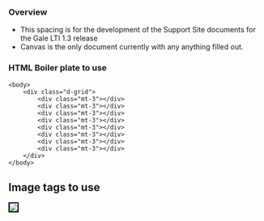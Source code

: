### Overview
- This spacing is for the development of the Support Site documents for the Gale LTI 1.3 release
- Canvas is the only document currently with any anything filled out. 


### HTML Boiler plate to use
<html>
    <head>
        <link rel="stylesheet" href="https://cdn.jsdelivr.net/npm/bootstrap@4.1.3/dist/css/bootstrap.min.css" integrity="sha384-MCw98/SFnGE8fJT3GXwEOngsV7Zt27NXFoaoApmYm81iuXoPkFOJwJ8ERdknLPMO" crossorigin="anonymous">
    </head>

    <body>
        <div class="d-grid">
            <div class="mt-3"></div>
            <div class="mt-3"></div>
            <div class="mt-3"></div>
            <div class="mt-3"></div>
            <div class="mt-3"></div>
            <div class="mt-3"></div>
            <div class="mt-3"></div>
            <div class="mt-3"></div>
        </div>
    </body>
</html>

## Image tags to use
<img src="https://assets.gale.com/docs/technical/technical_doc_images/Directory/insertfilenamehere.png" aria-label="insert text the same as alt here" class="img-fluid" style="border: 2px solid black">
